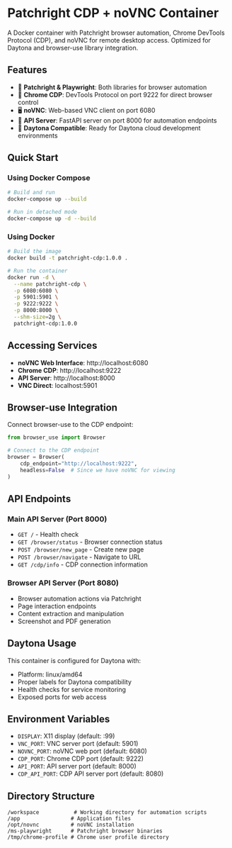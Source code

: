 # Patchright CDP + noVNC Container

A Docker container with Patchright browser automation, Chrome DevTools Protocol (CDP), and noVNC for remote desktop access. Optimized for Daytona and browser-use library integration.

## Features

- 🚀 **Patchright & Playwright**: Both libraries for browser automation
- 🔧 **Chrome CDP**: DevTools Protocol on port 9222 for direct browser control
- 🖥️ **noVNC**: Web-based VNC client on port 6080
- 🔌 **API Server**: FastAPI server on port 8000 for automation endpoints
- 📱 **Daytona Compatible**: Ready for Daytona cloud development environments

## Quick Start

### Using Docker Compose

```bash
# Build and run
docker-compose up --build

# Run in detached mode
docker-compose up -d --build
```

### Using Docker

```bash
# Build the image
docker build -t patchright-cdp:1.0.0 .

# Run the container
docker run -d \
  --name patchright-cdp \
  -p 6080:6080 \
  -p 5901:5901 \
  -p 9222:9222 \
  -p 8000:8000 \
  --shm-size=2g \
  patchright-cdp:1.0.0
```

## Accessing Services

- **noVNC Web Interface**: http://localhost:6080
- **Chrome CDP**: http://localhost:9222
- **API Server**: http://localhost:8000
- **VNC Direct**: localhost:5901

## Browser-use Integration

Connect browser-use to the CDP endpoint:

```python
from browser_use import Browser

# Connect to the CDP endpoint
browser = Browser(
    cdp_endpoint="http://localhost:9222",
    headless=False  # Since we have noVNC for viewing
)
```

## API Endpoints

### Main API Server (Port 8000)
- `GET /` - Health check
- `GET /browser/status` - Browser connection status
- `POST /browser/new_page` - Create new page
- `POST /browser/navigate` - Navigate to URL
- `GET /cdp/info` - CDP connection information

### Browser API Server (Port 8080)
- Browser automation actions via Patchright
- Page interaction endpoints
- Content extraction and manipulation
- Screenshot and PDF generation

## Daytona Usage

This container is configured for Daytona with:
- Platform: linux/amd64
- Proper labels for Daytona compatibility
- Health checks for service monitoring
- Exposed ports for web access

## Environment Variables

- `DISPLAY`: X11 display (default: :99)
- `VNC_PORT`: VNC server port (default: 5901)
- `NOVNC_PORT`: noVNC web port (default: 6080)
- `CDP_PORT`: Chrome CDP port (default: 9222)
- `API_PORT`: API server port (default: 8000)
- `CDP_API_PORT`: CDP API server port (default: 8080)

## Directory Structure

```
/workspace           # Working directory for automation scripts
/app                # Application files
/opt/novnc          # noVNC installation
/ms-playwright      # Patchright browser binaries
/tmp/chrome-profile # Chrome user profile directory
```
